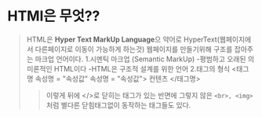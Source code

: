 # HTMl은 무엇??
>HTML은 **Hyper Text MarkUp Language**으 약어로 HyperText(웹페이지에서 다른페이지로 이동이 가능하게 하는것) 웹페이지를 만들기위해 구조를 잡아주는 마크업 언어이다.
1.시멘틱 마크업 (Semantic MarkUp)
    -평범하고 오래된 의미론적인 HTML이다
    -HTML은 구조적 설계를 위한 언어
2.태그의 형식
> <태그명 속성명 = "속성값" 속성명 = "속성값"> 컨텐츠 </태그명>
>>이렇게 뒤에 </>로 닫히는 태그가 있는 반면에 그렇지 않은 ```<br>, <img>```처럼 별다른 닫힘태그없이 동작하는 태그들도 있다.